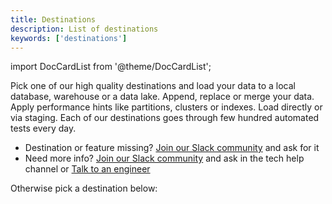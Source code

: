 ```yaml
---
title: Destinations
description: List of destinations
keywords: ['destinations']
---
```

import DocCardList from '@theme/DocCardList';

Pick one of our high quality destinations and load your data to a local database, warehouse or a data lake. Append, replace or merge your data. Apply performance hints like partitions, clusters or indexes. Load directly or via staging. Each of our destinations goes through few hundred automated tests every day.

* Destination or feature missing? [Join our Slack community](https://join.slack.com/t/dlthub-community/shared_invite/zt-1n5193dbq-rCBmJ6p~ckpSFK4hCF2dYA) and ask for it
* Need more info? [Join our Slack community](https://join.slack.com/t/dlthub-community/shared_invite/zt-1n5193dbq-rCBmJ6p~ckpSFK4hCF2dYA) and ask in the tech help channel or [Talk to an engineer](https://calendar.app.google/kiLhuMsWKpZUpfho6)

Otherwise pick a destination below:

<DocCardList />